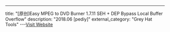 ---
title: "[原创]Easy MPEG to DVD Burner 1.7.11 SEH + DEP Bypass Local Buffer Overflow"
description: "2018.06 [pediy]"
external_category: "Grey Hat Tools"
---[Visit Website](https://bbs.pediy.com/thread-228537.htm)


